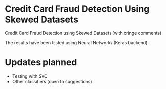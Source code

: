 # Credit Card Fraud Detection Using Skewed Datasets
Credit Card Fraud Detection using Skewed Datasets (with cringe comments)

The results have been tested using Neural Networks (Keras backend)


# Updates planned 
* Testing with SVC
* Other classifiers (open to suggestions)
